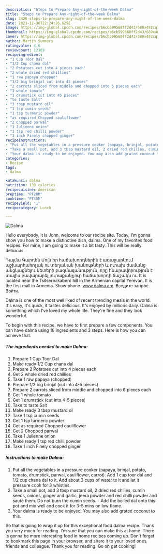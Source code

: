 ```yaml
---
description: "Steps to Prepare Any-night-of-the-week Dalma"
title: "Steps to Prepare Any-night-of-the-week Dalma"
slug: 3420-steps-to-prepare-any-night-of-the-week-dalma
date: 2021-12-30T22:24:26.629Z
image: https://img-global.cpcdn.com/recipes/b6cb599568ff2d43/680x482cq70/dalma-recipe-main-photo.jpg
thumbnail: https://img-global.cpcdn.com/recipes/b6cb599568ff2d43/680x482cq70/dalma-recipe-main-photo.jpg
cover: https://img-global.cpcdn.com/recipes/b6cb599568ff2d43/680x482cq70/dalma-recipe-main-photo.jpg
author: Martin Summers
ratingvalue: 4.6
reviewcount: 12169
recipeingredient:
- "1 Cup Toor Dal"
- "1/2 Cup chana dal"
- "2 Potatoes cut into 4 pieces each"
- "2 whole dried red chillies"
- "1 raw papaya chopped"
- "1/2 big brinjal cut into 45 pieces"
- "2 carrots sliced from middle and chopped into 6 pieces each"
- "1 whole tomato"
- "1 drumstick cut into 45 pieces"
- "to taste Salt"
- "3 tbsp mustard oil"
- "1 tsp cumin seeds"
- "1 tsp turmeric powder"
- "as required Chopped cauliflower"
- "2 Chopped parwal"
- "1 Julienne onion"
- "1 tsp red chilli powder"
- "1 inch Finely chopped ginger"
recipeinstructions:
- "Put all the vegetables in a pressure cooker (papaya, brinjal, potato, tomato, drumstick, parwal, cauliflower, carrot). Add 1 cup toor dal and 1/2 cup chana dal to it. Add about 3 cups of water to it and let It pressure cook for 3 whistles."
- "Take a small pot, add 3 tbsp mustard oil, 2 dried red chilies, cumin seeds, onions, ginger and garlic, jeera powder and red chilli powder and sauté them. Do not burn the cumin seeds. Add the boiled dal onto this pot and mix well and cook it for 3-5 mins on low flame."
- "Your dalma is ready to be enjoyed. You may also add grated coconut to this."
categories:
- Recipe
tags:
- dalma

katakunci: dalma 
nutrition: 130 calories
recipecuisine: American
preptime: "PT28M"
cooktime: "PT45M"
recipeyield: "1"
recipecategory: Lunch

---
```



![Dalma](https://img-global.cpcdn.com/recipes/b6cb599568ff2d43/680x482cq70/dalma-recipe-main-photo.jpg)

Hello everybody, it is John, welcome to our recipe site. Today, I'm gonna show you how to make a distinctive dish, dalma. One of my favorites food recipes. For mine, I am going to make it a bit tasty. This will be really delicious.

Դալմա Գարդեն Մոլն իր հաճախորդներին է առաջարկում աշխարհահռչակ ու տեղական խանութների և ուրախ ժամանց անցկացնելու կետերի բազմազանություն, որը հնարավորություն է տալիս բավարարել յուրաքանչյուր հաճախորդի ճաշակն ու. It is located near the Tsitsernakaberd hill in the Armenian capital Yerevan. It is the first mall in Armenia. Show phone. www.dalma.am. Введите запрос. Войти.

Dalma is one of the most well liked of recent trending meals in the world. It's easy, it's quick, it tastes delicious. It's enjoyed by millions daily. Dalma is something which I've loved my whole life. They're fine and they look wonderful.


To begin with this recipe, we have to first prepare a few components. You can have dalma using 18 ingredients and 3 steps. Here is how you can achieve that.

<!--inarticleads1-->

##### The ingredients needed to make Dalma:

1. Prepare 1 Cup Toor Dal
1. Make ready 1/2 Cup chana dal
1. Prepare 2 Potatoes cut into 4 pieces each
1. Get 2 whole dried red chillies
1. Take 1 raw papaya (chopped)
1. Prepare 1/2 big brinjal (cut into 4-5 pieces)
1. Prepare 2 carrots sliced from middle and chopped into 6 pieces each
1. Get 1 whole tomato
1. Get 1 drumstick (cut into 4-5 pieces)
1. Take to taste Salt
1. Make ready 3 tbsp mustard oil
1. Take 1 tsp cumin seeds
1. Get 1 tsp turmeric powder
1. Get as required Chopped cauliflower
1. Get 2 Chopped parwal
1. Take 1 Julienne onion
1. Make ready 1 tsp red chilli powder
1. Take 1 inch Finely chopped ginger




<!--inarticleads2-->

##### Instructions to make Dalma:

1. Put all the vegetables in a pressure cooker (papaya, brinjal, potato, tomato, drumstick, parwal, cauliflower, carrot). Add 1 cup toor dal and 1/2 cup chana dal to it. Add about 3 cups of water to it and let It pressure cook for 3 whistles.
1. Take a small pot, add 3 tbsp mustard oil, 2 dried red chilies, cumin seeds, onions, ginger and garlic, jeera powder and red chilli powder and sauté them. Do not burn the cumin seeds. - Add the boiled dal onto this pot and mix well and cook it for 3-5 mins on low flame.
1. Your dalma is ready to be enjoyed. You may also add grated coconut to this.




So that is going to wrap it up for this exceptional food dalma recipe. Thank you very much for reading. I'm sure that you can make this at home. There is gonna be more interesting food in home recipes coming up. Don't forget to bookmark this page in your browser, and share it to your loved ones, friends and colleague. Thank you for reading. Go on get cooking!
